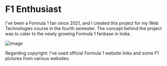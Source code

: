 # F1 Enthusiast
I've been a Formula 1 fan since 2021, and I created this project for my Web Technologies course in the fourth semester. 
The concept behind the project was to cater to the newly growing Formula 1 fanbase in India.


![image](https://github.com/adhyxn/F1-Enthusiast/assets/143823737/9556eb47-154d-4c10-8d1d-707b827332ee)

Regarding copyright:
I've used official Formula 1 website links and some F1 pictures from various websites.

